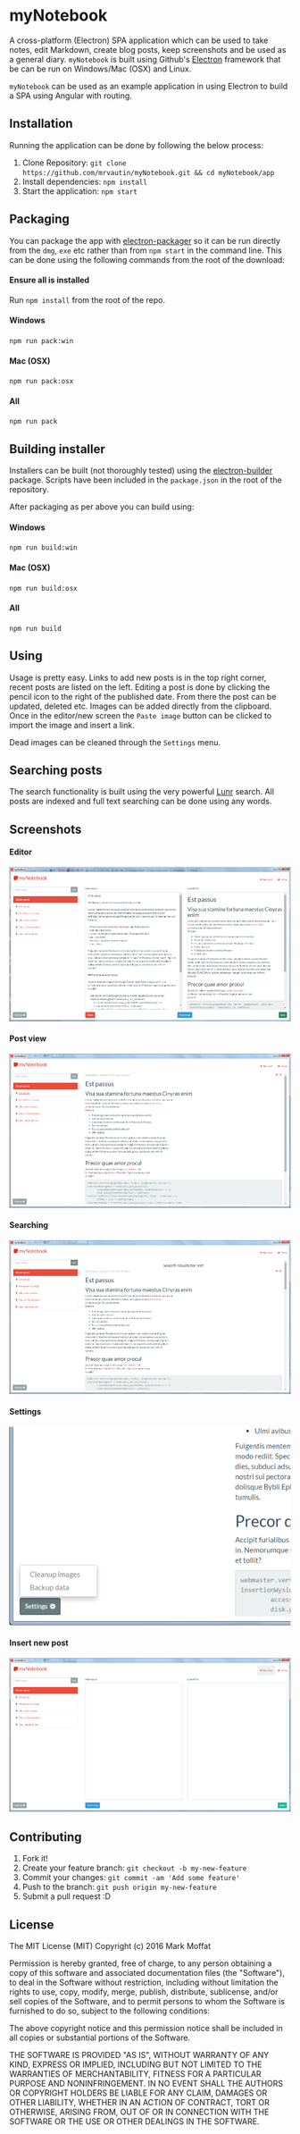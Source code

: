 # myNotebook

A cross-platform (Electron) SPA application which can be used to take notes, edit Markdown, create blog posts, keep screenshots and be used as a general diary. `myNotebook` is built using Github's 
[Electron](http://electron.atom.io/) framework that be can be run on Windows/Mac (OSX) and Linux. 

`myNotebook` can be used as an example application in using Electron to build a SPA using Angular 
with routing. 

## Installation

Running the application can be done by following the below process:

1. Clone Repository: `git clone https://github.com/mrvautin/myNotebook.git && cd myNotebook/app`
2. Install dependencies: `npm install`
3. Start the application: `npm start`

## Packaging

You can package the app with [electron-packager](https://github.com/maxogden/electron-packager) so it can be run directly from the `dmg`, `exe` 
etc rather than from `npm start` in the command line. This can be done using the following commands from the 
root of the download:

#### Ensure all is installed

Run `npm install` from the root of the repo.

#### Windows

`npm run pack:win`

#### Mac (OSX)

`npm run pack:osx`

#### All

`npm run pack`

## Building installer

Installers can be built (not thoroughly tested) using the [electron-builder](https://github.com/loopline-systems/electron-builder)
package. Scripts have been included in the `package.json` in the root of the repository.

After packaging as per above you can build using:

#### Windows

`npm run build:win`

#### Mac (OSX)

`npm run build:osx`

#### All

`npm run build`

## Using

Usage is pretty easy. Links to add new posts is in the top right corner, recent posts are listed on the left.
Editing a post is done by clicking the pencil icon to the right of the published date. From there the post can be updated, deleted etc.
Images can be added directly from the clipboard. Once in the editor/new screen the `Paste image` button can be clicked to 
import the image and insert a link.

Dead images can be cleaned through the `Settings` menu.

## Searching posts

The search functionality is built using the very powerful [Lunr](https://github.com/olivernn/lunr.js) search. All posts are indexed and full text searching can be
done using any words. 

## Screenshots

#### Editor
![Editor](../docs/images/editor.png)

#### Post view
![Post view](../docs/images/post_view.png)

#### Searching
![Searching](../docs/images/search_results.png)

#### Settings
![Settings](../docs/images/settings.png)

#### Insert new post
![New post](../docs/images/insert_new.png)

## Contributing

1. Fork it!
2. Create your feature branch: `git checkout -b my-new-feature`
3. Commit your changes: `git commit -am 'Add some feature'`
4. Push to the branch: `git push origin my-new-feature`
5. Submit a pull request :D

## License

The MIT License (MIT)
Copyright (c) 2016 Mark Moffat

Permission is hereby granted, free of charge, to any person obtaining a copy of this software and associated documentation files (the "Software"), to deal in the Software without restriction, including without limitation the rights to use, copy, modify, merge, publish, distribute, sublicense, and/or sell copies of the Software, and to permit persons to whom the Software is furnished to do so, subject to the following conditions:

The above copyright notice and this permission notice shall be included in all copies or substantial portions of the Software.

THE SOFTWARE IS PROVIDED "AS IS", WITHOUT WARRANTY OF ANY KIND, EXPRESS OR IMPLIED, INCLUDING BUT NOT LIMITED TO THE WARRANTIES OF MERCHANTABILITY, FITNESS FOR A PARTICULAR PURPOSE AND NONINFRINGEMENT. IN NO EVENT SHALL THE AUTHORS OR COPYRIGHT HOLDERS BE LIABLE FOR ANY CLAIM, DAMAGES OR OTHER LIABILITY, WHETHER IN AN ACTION OF CONTRACT, TORT OR OTHERWISE, ARISING FROM, OUT OF OR IN CONNECTION WITH THE SOFTWARE OR THE USE OR OTHER DEALINGS IN THE SOFTWARE.
